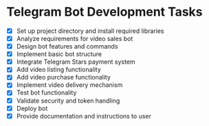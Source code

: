 # Telegram Bot Development Tasks

- [x] Set up project directory and install required libraries
- [x] Analyze requirements for video sales bot
- [x] Design bot features and commands
- [x] Implement basic bot structure
- [x] Integrate Telegram Stars payment system
- [x] Add video listing functionality
- [x] Add video purchase functionality
- [x] Implement video delivery mechanism
- [x] Test bot functionality
- [x] Validate security and token handling
- [x] Deploy bot
- [x] Provide documentation and instructions to user
